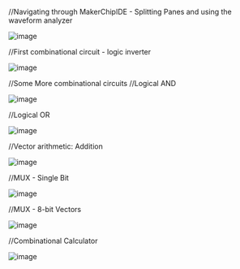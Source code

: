 //Navigating through MakerChipIDE - Splitting Panes and using the waveform analyzer

![image](https://github.com/user-attachments/assets/39e43721-331b-4ee9-bcf5-f9647d5a6942)

//First combinational circuit - logic inverter

![image](https://github.com/user-attachments/assets/69e1836b-fb1d-4232-b86e-c6f7b2d67559)

//Some More combinational circuits
//Logical AND

![image](https://github.com/user-attachments/assets/9ea209a1-94b8-4dc9-b1ea-70b30faf77f1)

//Logical OR

![image](https://github.com/user-attachments/assets/76d6b773-fe35-4fd6-a2d4-62a51a2cced0)

//Vector arithmetic: Addition

![image](https://github.com/user-attachments/assets/5acc6d89-621f-4b49-a9b5-64666ab52aec)

//MUX - Single Bit

![image](https://github.com/user-attachments/assets/7f5942b0-4de2-4ae0-9530-90667f6a2661)

//MUX - 8-bit Vectors

![image](https://github.com/user-attachments/assets/91994166-bae0-4be4-aeb2-a1abf7513c71)

//Combinational Calculator

![image](https://github.com/user-attachments/assets/c65e620e-a4e0-4416-9aec-f8bc03806870)

